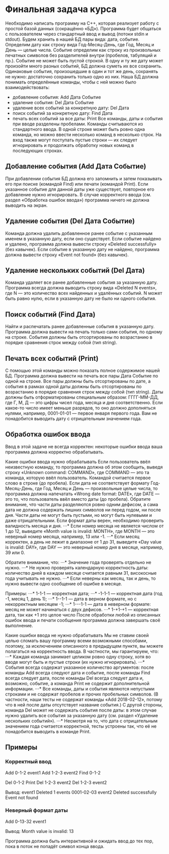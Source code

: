 # Финальная задача курса
Необходимо написать программу на С++, которая реализует работу с простой базой данных (сокращённо «БД»). Программа будет общаться с пользователем через стандартный ввод и вывод (потоки stdin и stdout).
Будем хранить в нашей БД пары вида: дата, событие. Определим дату как строку вида Год-Месяц-День, где Год, Месяц и День — целые числа.
Событие определим как строку из произвольных печатных символов без разделителей внутри (пробелов, табуляций и пр.). Событие не может быть пустой строкой. В одну и ту же дату может произойти много разных событий, БД должна суметь их все сохранить. Одинаковые события, произошедшие в один и тот же день, сохранять не нужно: достаточно сохранить только одно из них.
Наша БД должна понимать определённые команды, чтобы с ней можно было взаимодействовать:
- добавление события:                        Add Дата Событие
- удаление события:                          Del Дата Событие
- удаление всех событий за конкретную дату:  Del Дата
- поиск событий за конкретную дату:          Find Дата
- печать всех событий за все даты:           Print
Все команды, даты и события при вводе разделены пробелами. Команды считываются из стандартного ввода. В одной строке может быть ровно одна команда, но можно ввести несколько команд в несколько строк. На вход также могут поступать пустые строки — их следует игнорировать и продолжать обработку новых команд в последующих строках.

## Добавление события (Add Дата Событие)
При добавлении события БД должна его запомнить и затем показывать его при поиске (командой Find) или печати (командой Print). Если указанное событие для данной даты уже существует, повторное его добавление нужно игнорировать. В случае корректного ввода (см. раздел «Обработка ошибок ввода») программа ничего не должна выводить на экран.

## Удаление события (Del Дата Событие)
Команда должна удалить добавленное ранее событие с указанным именем в указанную дату, если оно существует. Если событие найдено и удалено, программа должна вывести строку «Deleted successfully» (без кавычек). Если событие в указанную дату не найдено, программа должна вывести строку «Event not found» (без кавычек).

## Удаление нескольких событий (Del Дата)
Команда удаляет все ранее добавленные события за указанную дату. Программа всегда должна выводить строку вида «Deleted N events», где N — это количество всех найденных и удалённых событий. N может быть равно нулю, если в указанную дату не было ни одного события.

## Поиск событий (Find Дата)
Найти и распечатать ранее добавленные события в указанную дату. Программа должна вывести на печать только сами события, по одному на строке. События должны быть отсортированы по возрастанию в порядке сравнения строк между собой (тип string).

## Печать всех событий (Print)
С помощью этой команды можно показать полное содержимое нашей БД. Программа должна вывести на печать все пары Дата Событие по одной на строке. Все пары должны быть отсортированы по дате, а события в рамках одной даты должны быть отсортированы по возрастанию в порядке сравнения строк между собой (тип string). Даты должны быть отформатированы специальным образом: ГГГГ-ММ-ДД, где Г, М, Д — это цифры чисел года, месяца и дня соответственно. Если какое-то число имеет меньше разрядов, то оно должно дополняться нулями, например, 0001-01-01 — первое января первого года. Вам не понадобится выводить дату с отрицательным значением года.

## Обработка ошибок ввода
Ввод в этой задаче не всегда корректен: некоторые ошибки ввода ваша программа должна корректно обрабатывать.

Какие ошибки ввода нужно обрабатывать
Если пользователь ввёл неизвестную команду, то программа должна об этом сообщить, выведя строку «Unknown command: COMMAND», где COMMAND — это та команда, которую ввёл пользователь. Командой считается первое слово в строке (до пробела).
Если дата не соответствует формату Год-Месяц-День, где Год, Месяц и День — произвольные целые числа, то программа должна напечатать «Wrong date format: DATE», где DATE — это то, что пользователь ввёл вместо даты (до пробела). Обратите внимание, что части даты разделяются ровно одним дефисом, а сама дата не должна содержать лишних символов ни перед годом, ни после дня. Части даты не могут быть пустыми, но могут быть нулевыми и даже отрицательными.
Если формат даты верен, необходимо проверить валидность месяца и дня.
⋅⋅⋅* Если номер месяца не является числом от 1 до 12, выведите «Month value is invalid: MONTH», где MONTH — это неверный номер месяца, например, 13 или -1.
⋅⋅⋅* Если месяц корректен, а день не лежит в диапазоне от 1 до 31, выведите «Day value is invalid: DAY», где DAY — это неверный номер дня в месяце, например, 39 или 0.

Обратите внимание, что:
⋅⋅⋅* Значение года проверять отдельно не нужно.
⋅⋅⋅* Не нужно проверять календарную корректность даты: количество дней в каждом месяце считается равным 31, високосные года учитывать не нужно.
⋅⋅⋅* Если неверны как месяц, так и день, то нужно вывести одно сообщение об ошибке в месяце.

Примеры:
⋅⋅⋅* 1-1-1 — корректная дата;
⋅⋅⋅* -1-1-1 — корректная дата (год -1, месяц 1, день 1);
⋅⋅⋅* 1--1-1 — дата в верном формате, но с некорректным месяцем -1;
⋅⋅⋅* 1---1-1 — дата в неверном формате: месяц не может начинаться с двух дефисов.
⋅⋅⋅* 1-+1-+1 — корректная дата, так как +1 это целое число
После обработки любой из описанных ошибок ввода и печати сообщения программа должна завершать своё выполнение.

Какие ошибки ввода не нужно обрабатывать
Мы не ставим своей целью сломать вашу программу всеми возможными способами, поэтому, за исключением описанного в предыдущем пункте, вы можете полагаться на корректность ввода. В частности, мы гарантируем, что:
⋅⋅⋅* Каждая команда занимает целиком ровно одну строку, хотя во вводе могут быть и пустые строки (их нужно игнорировать).
⋅⋅⋅* События всегда содержат указанное количество аргументов: после команды Add всегда следуют дата и событие, после команды Find всегда следует дата, после команды Del всегда следует дата и, возможно, событие, а команда Print не содержит дополнительной информации.
⋅⋅⋅* Все команды, даты и события являются непустыми строками и не содержат пробелов и прочих пробельных символов. (В частности, наши тесты не содержат команды «Add 2018-02-12», потому что в ней после даты отсутствует название события.) С другой стороны, команда Del может не содержать события после даты: в этом случае нужно удалить все события за указанную дату (см. раздел «Удаление нескольких событий»).
⋅⋅⋅* Несмотря на то, что дата с отрицательным значением года считается корректной, тесты устроены так, что её не понадобится выводить в команде Print.

## Примеры
### Корректный ввод
Add 0-1-2 event1
Add 1-2-3 event2
Find 0-1-2

Del 0-1-2
Print
Del 1-2-3 event2
Del 1-2-3 event2

Вывод:
event1
Deleted 1 events
0001-02-03 event2
Deleted successfully
Event not found

### Неверный формат даты
Add 0-13-32 event1

Вывод:
Month value is invalid: 13

Программа должна быть интерактивной и ожидать ввод до тех пор, пока в поток не попадёт символ конца ввода.
